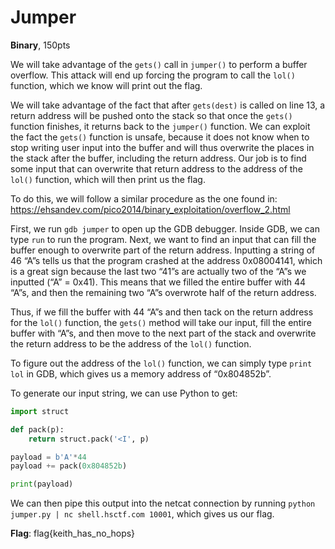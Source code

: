 # Jumper
**Binary**, 150pts

We will take advantage of the `gets()` call in `jumper()` to perform a buffer overflow. This attack will end up forcing the program to call the `lol()` function, which we know will print out the flag. 

We will take advantage of the fact that after `gets(dest)` is called on line 13, a return address will be pushed onto the stack so that once the `gets()` function finishes, it returns back to the `jumper()` function. We can exploit the fact the `gets()` function is unsafe, because it does not know when to stop writing user input into the buffer and will thus overwrite the places in the stack after the buffer, including the return address. Our job is to find some input that can overwrite that return address to the address of the `lol()` function, which will then print us the flag.

To do this, we will follow a similar procedure as the one found in:
https://ehsandev.com/pico2014/binary_exploitation/overflow_2.html

First, we run `gdb jumper` to open up the GDB debugger. Inside GDB, we can type `run` to run the program. 
Next, we want to find an input that can fill the buffer enough to overwrite part of the return address. Inputting a string of 46 “A”s tells us that the program crashed at the address 0x08004141, which is a great sign because the last two “41”s are actually two of the “A”s we inputted (“A” = 0x41). This means that we filled the entire buffer with 44 “A”s, and then the remaining two “A”s overwrote half of the return address. 

Thus, if we fill the buffer with 44 “A”s and then tack on the return address for the `lol()` function, the `gets()` method will take our input, fill the entire buffer with “A”s, and then move to the next part of the stack and overwrite the return address to be the address of the `lol()` function. 

To figure out the address of the `lol()` function, we can simply type `print lol` in GDB, which gives us a memory address of “0x804852b”.

To generate our input string, we can use Python to get:
``` 	#jumper.py
import struct

def pack(p):
    return struct.pack('<I', p)

payload = b'A'*44
payload += pack(0x804852b)

print(payload)
```

We can then pipe this output into the netcat connection by running `python jumper.py | nc shell.hsctf.com 10001`, which gives us our flag.

**Flag**: flag{keith_has_no_hops}